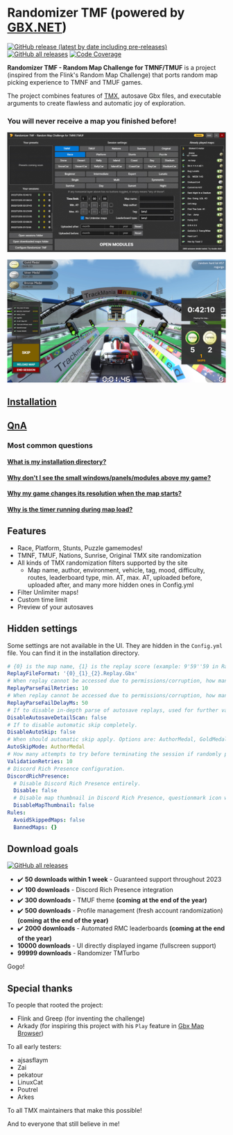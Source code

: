 # Randomizer TMF (powered by [GBX.NET](https://github.com/BigBang1112/gbx-net))

[![GitHub release (latest by date including pre-releases)](https://img.shields.io/github/v/release/BigBang1112/randomizer-tmf?include_prereleases&style=for-the-badge)](https://github.com/BigBang1112/randomizer-tmf/releases)
[![GitHub all releases](https://img.shields.io/github/downloads/BigBang1112/randomizer-tmf/total?style=for-the-badge)](https://github.com/BigBang1112/randomizer-tmf/releases)
[![Code Coverage](https://img.shields.io/badge/Code%20Coverage-64%25-yellow?style=for-the-badge)](https://github.com/BigBang1112/randomizer-tmf)

**Randomizer TMF - Random Map Challenge for TMNF/TMUF** is a project (inspired from the Flink's Random Map Challenge) that ports random map picking experience to TMNF and TMUF games.

The project combines features of [TMX](https://tm-exchange.com/), autosave Gbx files, and executable arguments to create flawless and automatic joy of exploration.

### You will never receive a map you finished before!

![Dashboard](Dashboard.jpg "Dashboard")

![Modules](Modules.jpg "Modules")

## [Installation](https://github.com/BigBang1112/randomizer-tmf/wiki/Installation)

## [QnA](https://github.com/BigBang1112/randomizer-tmf/wiki/QnA)

### Most common questions

#### [What is my installation directory?](https://github.com/BigBang1112/randomizer-tmf/wiki/QnA#what-is-my-installation-directory)
#### [Why don't I see the small windows/panels/modules above my game?](https://github.com/BigBang1112/randomizer-tmf/wiki/QnA#why-dont-i-see-the-small-windowspanelsmodules-above-my-game)
#### [Why my game changes its resolution when the map starts?](https://github.com/BigBang1112/randomizer-tmf/wiki/QnA#why-my-game-changes-its-resolution-when-the-map-starts-or-is-switched)
#### [Why is the timer running during map load?](https://github.com/BigBang1112/randomizer-tmf/wiki/QnA#why-is-the-timer-running-during-map-load)

## Features

- Race, Platform, Stunts, Puzzle gamemodes!
- TMNF, TMUF, Nations, Sunrise, Original TMX site randomization
- All kinds of TMX randomization filters supported by the site
  - Map name, author, environment, vehicle, tag, mood, difficulty, routes, leaderboard type, min. AT, max. AT, uploaded before, uploaded after, and many more hidden ones in Config.yml
- Filter Unlimiter maps!
- Custom time limit
- Preview of your autosaves

## Hidden settings

Some settings are not available in the UI. They are hidden in the `Config.yml` file. You can find it in the installation directory.

```yml
# {0} is the map name, {1} is the replay score (example: 9'59''59 in Race/Puzzle or 999_9'59''59 in Platform/Stunts), {2} is the player login.
ReplayFileFormat: '{0}_{1}_{2}.Replay.Gbx'
# When replay cannot be accessed due to permissions/corruption, how many times to attempt the parse.
ReplayParseFailRetries: 10
# When replay cannot be accessed due to permissions/corruption, how many milliseconds to wait before next attempt.
ReplayParseFailDelayMs: 50
# If to disable in-depth parse of autosave replays, used for further validation.
DisableAutosaveDetailScan: false
# If to disable automatic skip completely.
DisableAutoSkip: false
# When should automatic skip apply. Options are: AuthorMedal, GoldMedal, SilverMedal, BronzeMedal, Finished
AutoSkipMode: AuthorMedal
# How many attempts to try before terminating the session if randomly picked map fails validation. Hardcoded maximum is 50.
ValidationRetries: 10
# Discord Rich Presence configuration.
DiscordRichPresence:
  # Disable Discord Rich Presence entirely.
  Disable: false
  # Disable map thumbnail in Discord Rich Presence, questionmark icon will be used instead.
  DisableMapThumbnail: false
Rules:
  AvoidSkippedMaps: false
  BannedMaps: {}
```

## Download goals

[![GitHub all releases](https://img.shields.io/github/downloads/BigBang1112/randomizer-tmf/total?style=for-the-badge)](https://github.com/BigBang1112/randomizer-tmf/releases)

- ✔️ **50 downloads within 1 week** - Guaranteed support throughout 2023
- ✔️ **100 downloads** - Discord Rich Presence integration
- ✔️ **300 downloads** - TMUF theme **(coming at the end of the year)**
- ✔️ **500 downloads** - Profile management (fresh account randomization) **(coming at the end of the year)**
- ✔️ **2000 downloads** - Automated RMC leaderboards **(coming at the end of the year)**
- **10000 downloads** - UI directly displayed ingame (fullscreen support)
- **99999 downloads** - Randomizer TMTurbo

Gogo!

## Special thanks

To people that rooted the project:

- Flink and Greep (for inventing the challenge)
- Arkady (for inspiring this project with his `Play` feature in [Gbx Map Browser](https://github.com/ArkadySK/GbxMapBrowser))

To all early testers:

- ajsasflaym
- Zai
- pekatour
- LinuxCat
- Poutrel
- Arkes

To all TMX maintainers that make this possible!

And to everyone that still believe in me!
